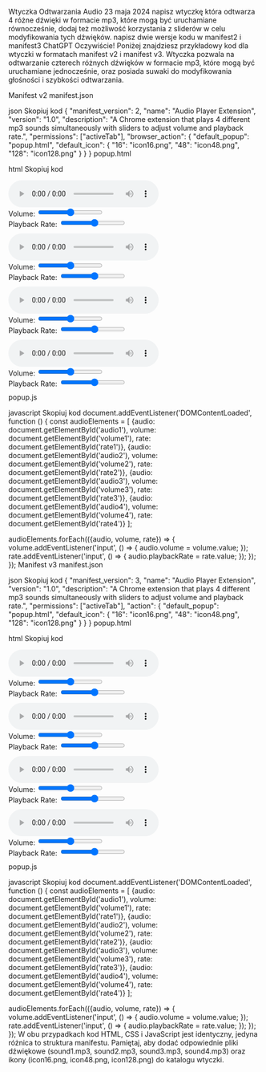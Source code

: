 Wtyczka Odtwarzania Audio
23 maja 2024
napisz wtyczkę która odtwarza 4 różne dźwięki w formacie mp3, które mogą być uruchamiane równocześnie, dodaj też możliwość korzystania z sliderów w celu modyfikowania tych dźwięków. napisz dwie wersje kodu w manifest2 i manifest3
ChatGPT
Oczywiście! Poniżej znajdziesz przykładowy kod dla wtyczki w formatach manifest v2 i manifest v3. Wtyczka pozwala na odtwarzanie czterech różnych dźwięków w formacie mp3, które mogą być uruchamiane jednocześnie, oraz posiada suwaki do modyfikowania głośności i szybkości odtwarzania.

Manifest v2
manifest.json

json
Skopiuj kod
{
  "manifest_version": 2,
  "name": "Audio Player Extension",
  "version": "1.0",
  "description": "A Chrome extension that plays 4 different mp3 sounds simultaneously with sliders to adjust volume and playback rate.",
  "permissions": ["activeTab"],
  "browser_action": {
    "default_popup": "popup.html",
    "default_icon": {
      "16": "icon16.png",
      "48": "icon48.png",
      "128": "icon128.png"
    }
  }
}
popup.html

html
Skopiuj kod
<!DOCTYPE html>
<html>
<head>
  <title>Audio Player</title>
  <style>
    .player {
      margin-bottom: 10px;
    }
  </style>
</head>
<body>
  <div class="player">
    <audio id="audio1" src="sound1.mp3" controls></audio>
    <br>
    Volume: <input type="range" id="volume1" min="0" max="1" step="0.01">
    <br>
    Playback Rate: <input type="range" id="rate1" min="0.5" max="2" step="0.1">
  </div>
  <div class="player">
    <audio id="audio2" src="sound2.mp3" controls></audio>
    <br>
    Volume: <input type="range" id="volume2" min="0" max="1" step="0.01">
    <br>
    Playback Rate: <input type="range" id="rate2" min="0.5" max="2" step="0.1">
  </div>
  <div class="player">
    <audio id="audio3" src="sound3.mp3" controls></audio>
    <br>
    Volume: <input type="range" id="volume3" min="0" max="1" step="0.01">
    <br>
    Playback Rate: <input type="range" id="rate3" min="0.5" max="2" step="0.1">
  </div>
  <div class="player">
    <audio id="audio4" src="sound4.mp3" controls></audio>
    <br>
    Volume: <input type="range" id="volume4" min="0" max="1" step="0.01">
    <br>
    Playback Rate: <input type="range" id="rate4" min="0.5" max="2" step="0.1">
  </div>

  <script src="popup.js"></script>
</body>
</html>
popup.js

javascript
Skopiuj kod
document.addEventListener('DOMContentLoaded', function () {
  const audioElements = [
    {audio: document.getElementById('audio1'), volume: document.getElementById('volume1'), rate: document.getElementById('rate1')},
    {audio: document.getElementById('audio2'), volume: document.getElementById('volume2'), rate: document.getElementById('rate2')},
    {audio: document.getElementById('audio3'), volume: document.getElementById('volume3'), rate: document.getElementById('rate3')},
    {audio: document.getElementById('audio4'), volume: document.getElementById('volume4'), rate: document.getElementById('rate4')}
  ];

  audioElements.forEach(({audio, volume, rate}) => {
    volume.addEventListener('input', () => {
      audio.volume = volume.value;
    });
    rate.addEventListener('input', () => {
      audio.playbackRate = rate.value;
    });
  });
});
Manifest v3
manifest.json

json
Skopiuj kod
{
  "manifest_version": 3,
  "name": "Audio Player Extension",
  "version": "1.0",
  "description": "A Chrome extension that plays 4 different mp3 sounds simultaneously with sliders to adjust volume and playback rate.",
  "permissions": ["activeTab"],
  "action": {
    "default_popup": "popup.html",
    "default_icon": {
      "16": "icon16.png",
      "48": "icon48.png",
      "128": "icon128.png"
    }
  }
}
popup.html

html
Skopiuj kod
<!DOCTYPE html>
<html>
<head>
  <title>Audio Player</title>
  <style>
    .player {
      margin-bottom: 10px;
    }
  </style>
</head>
<body>
  <div class="player">
    <audio id="audio1" src="sound1.mp3" controls></audio>
    <br>
    Volume: <input type="range" id="volume1" min="0" max="1" step="0.01">
    <br>
    Playback Rate: <input type="range" id="rate1" min="0.5" max="2" step="0.1">
  </div>
  <div class="player">
    <audio id="audio2" src="sound2.mp3" controls></audio>
    <br>
    Volume: <input type="range" id="volume2" min="0" max="1" step="0.01">
    <br>
    Playback Rate: <input type="range" id="rate2" min="0.5" max="2" step="0.1">
  </div>
  <div class="player">
    <audio id="audio3" src="sound3.mp3" controls></audio>
    <br>
    Volume: <input type="range" id="volume3" min="0" max="1" step="0.01">
    <br>
    Playback Rate: <input type="range" id="rate3" min="0.5" max="2" step="0.1">
  </div>
  <div class="player">
    <audio id="audio4" src="sound4.mp3" controls></audio>
    <br>
    Volume: <input type="range" id="volume4" min="0" max="1" step="0.01">
    <br>
    Playback Rate: <input type="range" id="rate4" min="0.5" max="2" step="0.1">
  </div>

  <script src="popup.js"></script>
</body>
</html>
popup.js

javascript
Skopiuj kod
document.addEventListener('DOMContentLoaded', function () {
  const audioElements = [
    {audio: document.getElementById('audio1'), volume: document.getElementById('volume1'), rate: document.getElementById('rate1')},
    {audio: document.getElementById('audio2'), volume: document.getElementById('volume2'), rate: document.getElementById('rate2')},
    {audio: document.getElementById('audio3'), volume: document.getElementById('volume3'), rate: document.getElementById('rate3')},
    {audio: document.getElementById('audio4'), volume: document.getElementById('volume4'), rate: document.getElementById('rate4')}
  ];

  audioElements.forEach(({audio, volume, rate}) => {
    volume.addEventListener('input', () => {
      audio.volume = volume.value;
    });
    rate.addEventListener('input', () => {
      audio.playbackRate = rate.value;
    });
  });
});
W obu przypadkach kod HTML, CSS i JavaScript jest identyczny, jedyna różnica to struktura manifestu. Pamiętaj, aby dodać odpowiednie pliki dźwiękowe (sound1.mp3, sound2.mp3, sound3.mp3, sound4.mp3) oraz ikony (icon16.png, icon48.png, icon128.png) do katalogu wtyczki.